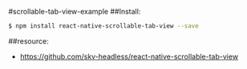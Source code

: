 #scrollable-tab-view-example
##Install:
```bash
$ npm install react-native-scrollable-tab-view --save
```

##resource:
+ https://github.com/skv-headless/react-native-scrollable-tab-view
